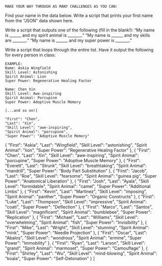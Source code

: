 

	MAKE YOUR WAY THROUGH AS MANY CHALLENGES AS YOU CAN:

Find your name in the data below. Write a script that prints your first name from the “JSON” data shown here.

Write a script that outputs one of the following (fill in the blank!):
“My name is ______ and my spirit animal is _______.”
“My name is ______ and my skills are _______.”
“My name is ______ and my super power is _______.” 

Write a script that loops through the entire list. Have it output the following for every person in class:

	EXAMPLE:
	Name: Askia Wingfield
	Skill Level: Astonishing
	Spirit Animal: Lion
	Super Power: Regenerative Healing Factor
	
	Name: Chen Xin
	Skill Level: Awe-inspiring
	Spirit Animal: Porcupine
	Super Power: Adoptive Muscle Memory

	[...and so on!]

    "First": "Chen",
    "Last": "Xin",
    "Skill Level": "awe-inspiring",
    "Spirit Animal": "porcupine",
    "Super Power": "Adoptive Muscle Memory"
  {
    "First": "Askia",
    "Last": "Wingfield",
    "Skill Level": "astonishing",
    "Spirit Animal": "lion",
    "Super Power": "Regenerative Healing Factor"
  },
  {
    "First": "Chen",
    "Last": "Xin",
    "Skill Level": "awe-inspiring",
    "Spirit Animal": "porcupine",
    "Super Power": "Adoptive Muscle Memory"
  },
  {
    "First": "Everett",
    "Last": "Strunk",
    "Skill Level": "breathtaking",
    "Spirit Animal": "mandrill",
    "Super Power": "Body Part Substitution"
  },
  {
    "First": "Jacob",
    "Last": "Roe",
    "Skill Level": "fearsome",
    "Spirit Animal": "guinea pig",
    "Super Power": "Anatomical Liberation"
  },
  {
    "First": "Josh",
    "Last": "Ayala",
    "Skill Level": "formidable",
    "Spirit Animal": "camel",
    "Super Power": "Additional Limbs"
  },
  {
    "First": "Kevin",
    "Last": "Martinez",
    "Skill Level": "imposing",
    "Spirit Animal": "panther",
    "Super Power": "Organic Constructs"
  },
  {
    "First": "Luke",
    "Last": "Thompson",
    "Skill Level": "impressive",
    "Spirit Animal": "coati",
    "Super Power": "Deflection"
  },
  {
    "First": "Marco",
    "Last": "Santos",
    "Skill Level": "magnificent",
    "Spirit Animal": "bumblebee",
    "Super Power": "Replication"
  },
  {
    "First": "Michael",
    "Last": "Williams",
    "Skill Level": "overwhelming",
    "Spirit Animal": "fish",
    "Super Power": "Invisibility"
  },
  {
    "First": "Mike",
    "Last": "Wright",
    "Skill Level": "stunning",
    "Spirit Animal": "mink",
    "Super Power": "Needle Projection"
  },
  {
    "First": "Oscar",
    "Last": "Abalos",
    "Skill Level": "wondrous",
    "Spirit Animal": "ermine",
    "Super Power": "Immobility"
  },
  {
    "First": "Ryan",
    "Last": "Larson",
    "Skill Level": "grand",
    "Spirit Animal": "marmoset",
    "Super Power": "Camouflage"
  },
  {
    "First": "Shirley",
    "Last": "Wu",
    "Skill Level": "mind-blowing",
    "Spirit Animal": "koala",
    "Super Power": "Self-Detonation"
  }
]

